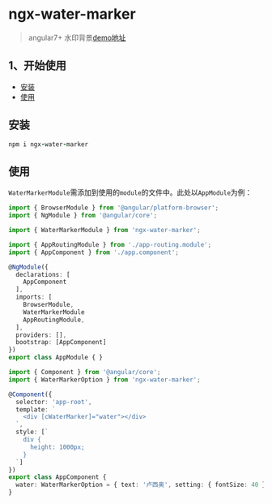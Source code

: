 # ngx-water-marker
> angular7+ 水印背景[demo地址](https://ngx-library.now.sh/water-marker/main)
## 1、开始使用
  - <a href="#install">安装</a>
  - <a href="#use">使用</a>

## <a name="install">安装</a>

```ruby
npm i ngx-water-marker
```
## <a name="use">使用</a>
``WaterMarkerModule``需添加到使用的``module``的文件中。此处以``AppModule``为例：

```typescript
import { BrowserModule } from '@angular/platform-browser';
import { NgModule } from '@angular/core';

import { WaterMarkerModule } from 'ngx-water-marker';

import { AppRoutingModule } from './app-routing.module';
import { AppComponent } from './app.component';

@NgModule({
  declarations: [
    AppComponent
  ],
  imports: [
    BrowserModule,
    WaterMarkerModule
    AppRoutingModule,
  ],
  providers: [],
  bootstrap: [AppComponent]
})
export class AppModule { }
```

```typescript
import { Component } from '@angular/core';
import { WaterMarkerOption } from 'ngx-water-marker';

@Component({
  selector: 'app-root',
  template: `
    <div [cWaterMarker]="water"></div>
  `,
  style: [`
    div {
      height: 1000px;
    }
  `]
})
export class AppComponent {
  water: WaterMarkerOption = { text: '卢西奥', setting: { fontSize: 40 } };
}
```
